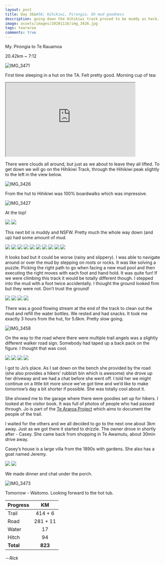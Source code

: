 ```yaml
---
layout: post
title: Day 36&#58; Hihikiwi, Pirongia. Oh mud goodness
description: going down the Hihikiwi track proved to be muddy as heck. But strangely it was also kind of fun. 
image: assets/images/20201116/img_3426.jpg
tags: teararoa
comments: true
---
```


My. Pirongia to Te Rauamoa

20.42km ~ 7:12

![IMG_3471](/assets/images/20201116/img_3471.jpg)

First time sleeping in a hut on the TA. Felt pretty good. Morning cup of tea:

<iframe width="420" height="240"
src="https://www.youtube.com/embed/PP4p_qhONko">
</iframe>

There were clouds all around, but just as we about to leave they all lifted. To get down we will go on the Hihikiwi Track, through the Hihikiwi peak slightly to the left in the view below.

![IMG_3426](/assets/images/20201116/img_3426.jpg)

From the hut to Hihikiwi was 100% boardwalks which was impressive. 

![IMG_3427](/assets/images/20201116/img_3427.jpg)

At the top!

<div class="gallery" data-columns="2">
  <img src="/assets/images/20201116/img_3428.jpg">
  <img src="/assets/images/20201116/img_3430.jpg">
</div>

This next bit is muddy and NSFW. Pretty much the whole way down (and up) had some amount of mud. 

<div class="gallery" data-columns="2">
  <img src="/assets/images/20201116/img_3431.jpg">
  <img src="/assets/images/20201116/img_3434.jpg">
  <img src="/assets/images/20201116/img_3436.jpg">
  <img src="/assets/images/20201116/img_3437.jpg">
  <img src="/assets/images/20201116/img_3438.jpg">
  <img src="/assets/images/20201116/img_3440.jpg">
  <img src="/assets/images/20201116/img_3442.jpg">
  <img src="/assets/images/20201116/img_3443.jpg">
  <img src="/assets/images/20201116/img_3446.jpg">
  <img src="/assets/images/20201116/img_3450.jpg">
</div>

It looks bad but it could be worse (rainy and slippery). I was able to navigate around or over the mud by stepping on roots or rocks. It was like solving a puzzle. Picking the right path to go when facing a new mud pool and then executing the right moves with each foot and hand hold. It was quite fun! If we were climbing this track it would be totally different though. I stepped into the mud with a foot twice accidentally. I thought the ground looked firm but they were not. Don’t trust the ground!

<div class="gallery" data-columns="2">
  <img src="/assets/images/20201116/img_3444.jpg">
  <img src="/assets/images/20201116/img_3447.jpg">
  <img src="/assets/images/20201116/img_3449.jpg">
  <img src="/assets/images/20201116/img_3451.jpg">
</div>

There was a good flowing stream at the end of the track to clean out the mud and refill the water bottles. We rested and had snacks. It took me exactly 3 hours from the hut, for 5.6km. Pretty slow going. 

![IMG_3458](/assets/images/20201116/img_3458.jpg)

On the way to the road where there were multiple trail angels was a slightly different walker road sign. Somebody had taped up a back pack on the figure. I thought that was cool. 

<div class="gallery" data-columns="2">
  <img src="/assets/images/20201116/img_3460.jpg">
  <img src="/assets/images/20201116/img_3462.jpg">
  <img src="/assets/images/20201116/img_3463.jpg">
  <img src="/assets/images/20201116/img_3466.jpg">
</div>

I got to Jo’s place. As I sat down on the bench she provided by the road (she also provides a hikers’ rubbish bin which is awesome) she drove up her driveway and we had a chat before she went off. I told her we might continue on a little bit more since we’ve got time and we’d like to make tomorrow’s day a bit shorter if possible. She was totally cool about it. 

She showed me to the garage where there were goodies set up for hikers. I looked at the visitor book. It was full of photos of people who had passed through. Jo is part of the [Te Araroa Project](https://www.facebook.com/Araroaproject/) which aims to document the people of the trail.

I waited for the others and we all decided to go to the next one about 3km away. Just as we got there it started to drizzle. The owner drove in shortly after - Casey. She came back from shopping in Te Awamutu, about 30min drive away. 

Casey’s house is a large villa from the 1890s with gardens. She also has a goat named Jeremy.

<div class="gallery" data-columns="2">
  <img src="/assets/images/20201116/img_3470.jpg">
  <img src="/assets/images/20201116/img_3472.jpg">
</div>

We made dinner and chat under the porch. 

![IMG_3473](/assets/images/20201116/img_3473.jpg)

Tomorrow - Waitomo. Looking forward to the hot tub. 

| Progress | KM |
| ---- |:----:|
| Trail | 414 + 6 |
| Road | 281 + 11 |
| Water | 17 |
| Hitch | 94 |
| **Total** | **823** |

－_Rick_